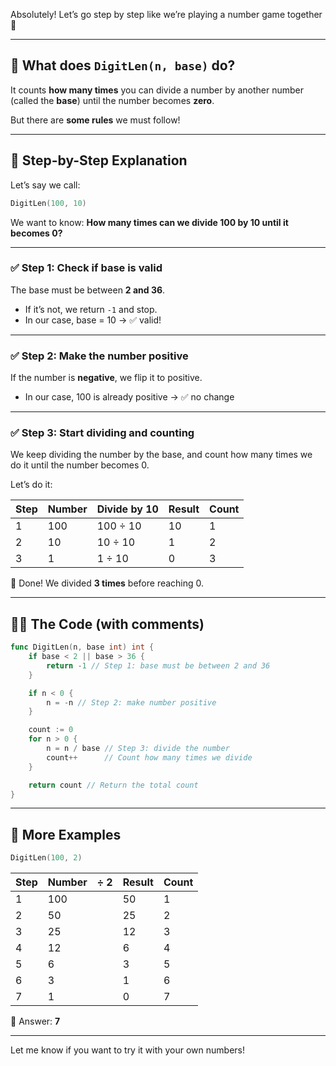 Absolutely! Let’s go step by step like we’re playing a number game together 🧸

---

## 🎯 What does `DigitLen(n, base)` do?

It counts **how many times** you can divide a number by another number (called the **base**) until the number becomes **zero**.

But there are **some rules** we must follow!

---

## 🧩 Step-by-Step Explanation

Let’s say we call:

```go
DigitLen(100, 10)
```

We want to know: **How many times can we divide 100 by 10 until it becomes 0?**

---

### ✅ Step 1: Check if base is valid

The base must be between **2 and 36**.

- If it’s not, we return `-1` and stop.
- In our case, base = 10 → ✅ valid!

---

### ✅ Step 2: Make the number positive

If the number is **negative**, we flip it to positive.

- In our case, 100 is already positive → ✅ no change

---

### ✅ Step 3: Start dividing and counting

We keep dividing the number by the base, and count how many times we do it until the number becomes 0.

Let’s do it:

| Step | Number | Divide by 10 | Result | Count |
|------|--------|---------------|--------|-------|
| 1    | 100    | 100 ÷ 10      | 10     | 1     |
| 2    | 10     | 10 ÷ 10       | 1      | 2     |
| 3    | 1      | 1 ÷ 10        | 0      | 3     |

🎉 Done! We divided **3 times** before reaching 0.

---

## 🧑‍💻 The Code (with comments)

```go
func DigitLen(n, base int) int {
	if base < 2 || base > 36 {
		return -1 // Step 1: base must be between 2 and 36
	}

	if n < 0 {
		n = -n // Step 2: make number positive
	}

	count := 0
	for n > 0 {
		n = n / base // Step 3: divide the number
		count++      // Count how many times we divide
	}

	return count // Return the total count
}
```

---

## 🧪 More Examples

```go
DigitLen(100, 2)
```

| Step | Number | ÷ 2 | Result | Count |
|------|--------|-----|--------|-------|
| 1    | 100    |     | 50     | 1     |
| 2    | 50     |     | 25     | 2     |
| 3    | 25     |     | 12     | 3     |
| 4    | 12     |     | 6      | 4     |
| 5    | 6      |     | 3      | 5     |
| 6    | 3      |     | 1      | 6     |
| 7    | 1      |     | 0      | 7     |

🎉 Answer: **7**

---

Let me know if you want to try it with your own numbers!
